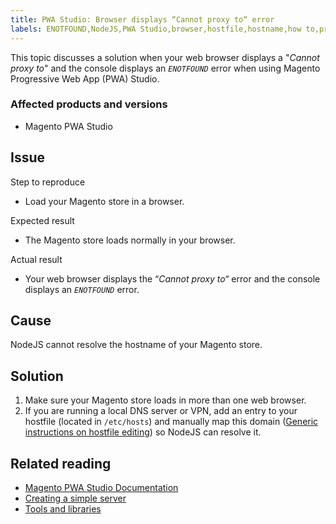 ```yaml
---
title: PWA Studio: Browser displays “Cannot proxy to“ error
labels: ENOTFOUND,NodeJS,PWA Studio,browser,hostfile,hostname,how to,proxy
---
```


This topic discusses a solution when your web browser displays a "_Cannot proxy to_" and the console displays an _<code class="language-clike">ENOTFOUND</code>_ error when using Magento Progressive Web App (PWA) Studio.

### Affected products and versions

* Magento PWA Studio

## Issue

Step to reproduce

* Load your Magento store in a browser.

Expected result

* The Magento store loads normally in your browser.

Actual result

* Your web browser displays the “_Cannot proxy to“_ error and the console displays an _<code class="language-clike">ENOTFOUND</code>_ error.

## Cause

NodeJS cannot resolve the hostname of your Magento store.

## Solution

1. Make sure your Magento store loads in more than one web browser.
1. If you are running a local DNS server or VPN, add an entry to your hostfile (located in `` /etc/hosts ``) and manually map this domain ([Generic instructions on hostfile editing](https://linuxize.com/post/how-to-edit-your-hosts-file/)) so NodeJS can resolve it.

## Related reading

* [Magento PWA Studio Documentation](https://magento.github.io/pwa-studio/)
* [Creating a simple server](https://magento.github.io/pwa-studio/tutorials/hello-upward/simple-server/)
* [Tools and libraries](https://magento.github.io/pwa-studio/technologies/tools-libraries/)